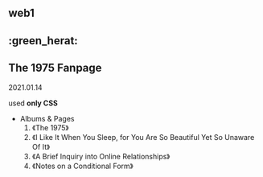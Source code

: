 ## web1
:green_herat:
---

## The 1975 Fanpage

2021.01.14

used **only CSS**

- Albums & Pages
  1. 《The 1975》
  2. 《I Like It When You Sleep, for You Are So Beautiful Yet So Unaware Of It》
  3. 《A Brief Inquiry into Online Relationships》
  4. 《Notes on a Conditional Form》
